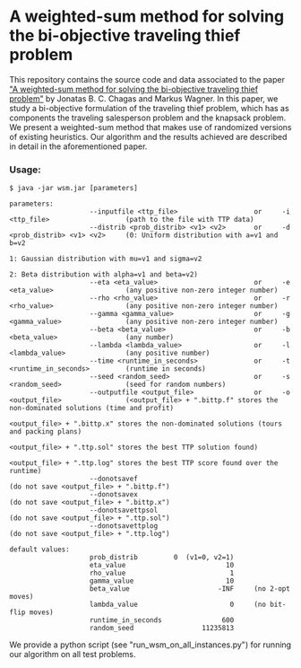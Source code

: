 # A weighted-sum method for solving the bi-objective traveling thief problem

This repository contains the source code and data associated to the paper ["A weighted-sum method for solving the bi-objective traveling thief problem"](https://cdn.shopify.com/s/files/1/0787/7841/products/3_563d6937-2fb2-42e8-a0e4-aacc75daf4f0.png?v=1557918086) by Jonatas B. C. Chagas and Markus Wagner. In this paper, we study a bi-objective formulation of the traveling thief problem, which has as components the traveling salesperson problem and the knapsack problem. We present a weighted-sum method that makes use of randomized versions of existing heuristics. Our algorithm and the results achieved are described in detail in the aforementioned paper.

### Usage:

```console
$ java -jar wsm.jar [parameters]

parameters:
                    --inputfile <ttp_file>                   or     -i <ttp_file>                   (path to the file with TTP data)
                    --distrib <prob_distrib> <v1> <v2>       or     -d <prob_distrib> <v1> <v2>     (0: Uniform distribution with a=v1 and b=v2
                                                                                                     1: Gaussian distribution with mu=v1 and sigma=v2
                                                                                                     2: Beta distribution with alpha=v1 and beta=v2)
                    --eta <eta_value>                        or     -e <eta_value>                  (any positive non-zero integer number)
                    --rho <rho_value>                        or     -r <rho_value>                  (any positive non-zero integer number)
                    --gamma <gamma_value>                    or     -g <gamma_value>                (any positive non-zero integer number)
                    --beta <beta_value>                      or     -b <beta_value>                 (any number)
                    --lambda <lambda_value>                  or     -l <lambda_value>               (any positive number)
                    --time <runtime_in_seconds>              or     -t <runtime_in_seconds>         (runtime in seconds)
                    --seed <random_seed>                     or     -s <random_seed>                (seed for random numbers)
                    --outputfile <output_file>               or     -o <output_file>                (<output_file> + ".bittp.f" stores the non-dominated solutions (time and profit)
                                                                                                     <output_file> + ".bittp.x" stores the non-dominated solutions (tours and packing plans)
                                                                                                     <output_file> + ".ttp.sol" stores the best TTP solution found)
                                                                                                     <output_file> + ".ttp.log" stores the best TTP score found over the runtime)
                    --donotsavef                                                                    (do not save <output_file> + ".bittp.f")
                    --donotsavex                                                                    (do not save <output_file> + ".bittp.x")
                    --donotsavettpsol                                                               (do not save <output_file> + ".ttp.sol")
                    --donotsavettplog                                                               (do not save <output_file> + ".ttp.log")
        
default values:
                    prob_distrib         0  (v1=0, v2=1)
                    eta_value                         10
                    rho_value                          1
                    gamma_value                       10
                    beta_value                      -INF     (no 2-opt moves)
                    lambda_value                       0     (no bit-flip moves)
                    runtime_in_seconds               600
                    random_seed                 11235813

```

We provide a python script (see "run_wsm_on_all_instances.py") for running our algorithm on all test problems.
